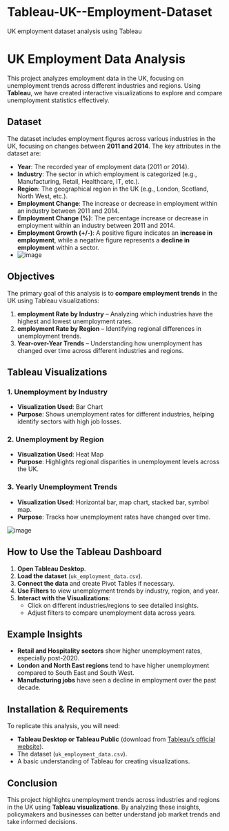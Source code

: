 # Tableau-UK--Employment-Dataset
UK employment dataset analysis using Tableau 

# UK Employment Data Analysis

This project analyzes employment data in the UK, focusing on unemployment trends across different industries and regions. Using **Tableau**, we have created interactive visualizations to explore and compare unemployment statistics effectively.

## Dataset

The dataset includes employment figures across various industries in the UK, focusing on changes between **2011 and 2014**. The key attributes in the dataset are:

- **Year**: The recorded year of employment data (2011 or 2014).
- **Industry**: The sector in which employment is categorized (e.g., Manufacturing, Retail, Healthcare, IT, etc.).
- **Region**: The geographical region in the UK (e.g., London, Scotland, North West, etc.).
- **Employment Change**: The increase or decrease in employment within an industry between 2011 and 2014.
- **Employment Change (%)**: The percentage increase or decrease in employment within an industry between 2011 and 2014.
- **Employment Growth (+/-)**: A positive figure indicates an **increase in employment**, while a negative figure represents a **decline in employment** within a sector.
- ![image](https://github.com/user-attachments/assets/4830cf81-5779-4c80-bdae-485465c65409)

## Objectives

The primary goal of this analysis is to **compare employment trends** in the UK using Tableau visualizations:

1. **employment Rate by Industry** – Analyzing which industries have the highest and lowest unemployment rates.
2. **employment Rate by Region** – Identifying regional differences in unemployment trends.
3. **Year-over-Year Trends** – Understanding how unemployment has changed over time across different industries and regions.

## Tableau Visualizations

### 1. **Unemployment by Industry**
   - **Visualization Used**: Bar Chart
   - **Purpose**: Shows unemployment rates for different industries, helping identify sectors with high job losses.

### 2. **Unemployment by Region**
   - **Visualization Used**: Heat Map
   - **Purpose**: Highlights regional disparities in unemployment levels across the UK.

### 3. **Yearly Unemployment Trends**
   - **Visualization Used**: Horizontal bar, map chart, stacked bar, symbol map.
   - **Purpose**: Tracks how unemployment rates have changed over time.

![image](https://github.com/user-attachments/assets/36de43b8-b915-4826-8243-12f149d214a2)


## How to Use the Tableau Dashboard

1. **Open Tableau Desktop**.
2. **Load the dataset** (`uk_employment_data.csv`).
3. **Connect the data** and create Pivot Tables if necessary.
4. **Use Filters** to view unemployment trends by industry, region, and year.
5. **Interact with the Visualizations**:
   - Click on different industries/regions to see detailed insights.
   - Adjust filters to compare unemployment data across years.

## Example Insights

- **Retail and Hospitality sectors** show higher unemployment rates, especially post-2020.
- **London and North East regions** tend to have higher unemployment compared to South East and South West.
- **Manufacturing jobs** have seen a decline in employment over the past decade.

## Installation & Requirements

To replicate this analysis, you will need:
- **Tableau Desktop or Tableau Public** (download from [Tableau’s official website](https://www.tableau.com/)).
- The dataset (`uk_employment_data.csv`).
- A basic understanding of Tableau for creating visualizations.

## Conclusion

This project highlights unemployment trends across industries and regions in the UK using **Tableau visualizations**. By analyzing these insights, policymakers and businesses can better understand job market trends and take informed decisions.

